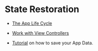 # State Restoration

- [The App Life Cycle](https://developer.apple.com/library/ios/documentation/iPhone/Conceptual/iPhoneOSProgrammingGuide/TheAppLifeCycle/TheAppLifeCycle.html#//apple_ref/doc/uid/TP40007072-CH2-SW1)

- [Work with View Controllers](https://developer.apple.com/library/ios/referencelibrary/GettingStarted/DevelopiOSAppsSwift/Lesson4.html)

- [Tutorial](http://www.raywenderlich.com/1914/nscoding-tutorial-for-ios-how-to-save-your-app-data) on how to save your App Data.
